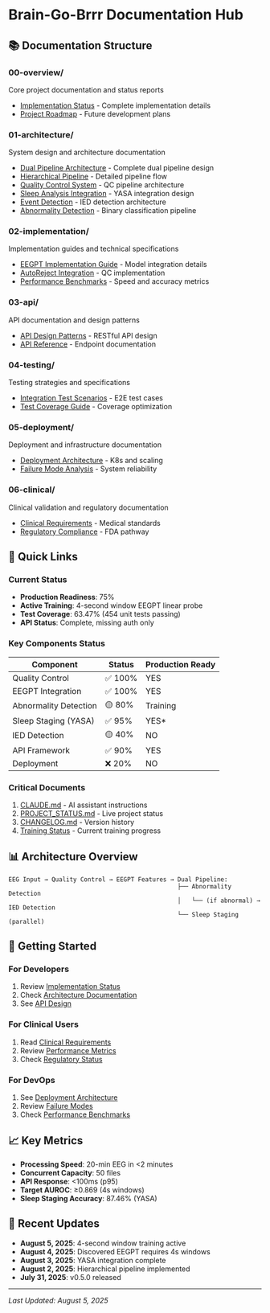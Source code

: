 # Brain-Go-Brrr Documentation Hub

## 📚 Documentation Structure

### 00-overview/
Core project documentation and status reports
- [Implementation Status](IMPLEMENTATION_STATUS_DETAILED.md) - Complete implementation details
- [Project Roadmap](PROJECT_ROADMAP.md) - Future development plans

### 01-architecture/
System design and architecture documentation
- [Dual Pipeline Architecture](DUAL_PIPELINE_ARCHITECTURE.md) - Complete dual pipeline design
- [Hierarchical Pipeline](HIERARCHICAL_PIPELINE_DESIGN.md) - Detailed pipeline flow
- [Quality Control System](QUALITY_CONTROL_SYSTEM.md) - QC pipeline architecture
- [Sleep Analysis Integration](SLEEP_ANALYSIS_INTEGRATION.md) - YASA integration design
- [Event Detection](EVENT_DETECTION_ARCHITECTURE.md) - IED detection architecture
- [Abnormality Detection](ABNORMALITY_DETECTION_PIPELINE.md) - Binary classification pipeline

### 02-implementation/
Implementation guides and technical specifications
- [EEGPT Implementation Guide](../EEGPT_IMPLEMENTATION_GUIDE.md) - Model integration details
- [AutoReject Integration](AUTOREJECT_PRECISE_INTEGRATION_SPEC.md) - QC implementation
- [Performance Benchmarks](../PERFORMANCE_BENCHMARKING_GUIDE.md) - Speed and accuracy metrics

### 03-api/
API documentation and design patterns
- [API Design Patterns](../API_DESIGN_PATTERNS.md) - RESTful API design
- [API Reference](API_REFERENCE.md) - Endpoint documentation

### 04-testing/
Testing strategies and specifications
- [Integration Test Scenarios](../INTEGRATION_TEST_SCENARIOS.md) - E2E test cases
- [Test Coverage Guide](../coverage-optimization-guide.md) - Coverage optimization

### 05-deployment/
Deployment and infrastructure documentation
- [Deployment Architecture](../DEPLOYMENT_ARCHITECTURE.md) - K8s and scaling
- [Failure Mode Analysis](../FAILURE_MODE_ANALYSIS.md) - System reliability

### 06-clinical/
Clinical validation and regulatory documentation
- [Clinical Requirements](CLINICAL_REQUIREMENTS.md) - Medical standards
- [Regulatory Compliance](REGULATORY_COMPLIANCE.md) - FDA pathway

## 🎯 Quick Links

### Current Status
- **Production Readiness**: 75%
- **Active Training**: 4-second window EEGPT linear probe
- **Test Coverage**: 63.47% (454 unit tests passing)
- **API Status**: Complete, missing auth only

### Key Components Status

| Component | Status | Production Ready |
|-----------|--------|------------------|
| Quality Control | ✅ 100% | YES |
| EEGPT Integration | ✅ 100% | YES |
| Abnormality Detection | 🟡 80% | Training |
| Sleep Staging (YASA) | ✅ 95% | YES* |
| IED Detection | 🟡 40% | NO |
| API Framework | ✅ 90% | YES |
| Deployment | ❌ 20% | NO |

### Critical Documents
1. [CLAUDE.md](../../CLAUDE.md) - AI assistant instructions
2. [PROJECT_STATUS.md](../../PROJECT_STATUS.md) - Live project status
3. [CHANGELOG.md](../../CHANGELOG.md) - Version history
4. [Training Status](../../experiments/eegpt_linear_probe/TRAINING_STATUS.md) - Current training progress

## 📊 Architecture Overview

```
EEG Input → Quality Control → EEGPT Features → Dual Pipeline:
                                               ├── Abnormality Detection
                                               │   └── (if abnormal) → IED Detection
                                               └── Sleep Staging (parallel)
```

## 🚀 Getting Started

### For Developers
1. Review [Implementation Status](IMPLEMENTATION_STATUS_DETAILED.md)
2. Check [Architecture Documentation](../01-architecture/)
3. See [API Design](../03-api/)

### For Clinical Users
1. Read [Clinical Requirements](../06-clinical/CLINICAL_REQUIREMENTS.md)
2. Review [Performance Metrics](IMPLEMENTATION_STATUS_DETAILED.md#performance-benchmarks)
3. Check [Regulatory Status](../06-clinical/REGULATORY_COMPLIANCE.md)

### For DevOps
1. See [Deployment Architecture](../05-deployment/)
2. Review [Failure Modes](../FAILURE_MODE_ANALYSIS.md)
3. Check [Performance Benchmarks](../PERFORMANCE_BENCHMARKING_GUIDE.md)

## 📈 Key Metrics

- **Processing Speed**: 20-min EEG in <2 minutes
- **Concurrent Capacity**: 50 files
- **API Response**: <100ms (p95)
- **Target AUROC**: ≥0.869 (4s windows)
- **Sleep Staging Accuracy**: 87.46% (YASA)

## 🔄 Recent Updates

- **August 5, 2025**: 4-second window training active
- **August 4, 2025**: Discovered EEGPT requires 4s windows
- **August 3, 2025**: YASA integration complete
- **August 2, 2025**: Hierarchical pipeline implemented
- **July 31, 2025**: v0.5.0 released

---

_Last Updated: August 5, 2025_